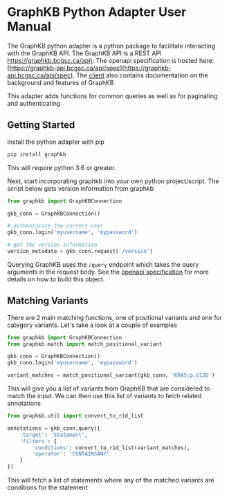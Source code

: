 # GraphKB Python Adapter User Manual

The GraphKB python adapter is a python package to facilitate interacting with the GraphKB API.
The GraphKB API is a REST API [https://graphkb.bcgsc.ca/api)](https://graphkb.bcgsc.ca/api). The openapi specification
is hosted here: [https://graphkb-api.bcgsc.ca/api/spec](https://graphkb-api.bcgsc.ca/api/spec).
The [client](https://graphkb.bcgsc.ca/about) also contains documentation on the background and features of GraphKB

This adapter adds functions for common queries as well as for paginating and authenticating

## Getting Started

Install the python adapter with pip

```bash
pip install graphkb
```

This will require python 3.6 or greater.

Next, start incorporating graphkb into your own python project/script. The script below gets version
information from graphkb


```python
from graphkb import GraphKBConnection

gkb_conn = GraphKBConnection()

# authenticate the current user
gkb_conn.login('myusername', 'mypassword')

# get the version information
version_metadata = gkb_conn.request('/version')
```

Querying GraphKB uses the `/query` endpoint which takes the query arguments in the request body.
See the [openapi specification](https://graphkb-api.bcgsc.ca/api/spec) for more details on how to
build this object.

## Matching Variants

There are 2 main matching functions, one of positional variants and one for category variants. Let's
take a look at a couple of examples

```python
from graphkb import GraphKBConnection
from graphkb.match import match_positional_variant

gkb_conn = GraphKBConnection()
gkb_conn.login('myusername', 'mypassword')

variant_matches = match_positional_variant(gkb_conn, 'KRAS:p.G12D')
```

This will give you a list of variants from GraphKB that are considered to match the input. We can
then use this list of variants to fetch related annotations

```python
from graphkb.util import convert_to_rid_list

annotations = gkb_conn.query({
    'target': 'Statement',
    'filters': {
        'conditions': convert_to_rid_list(variant_matches),
        'operator': 'CONTAINSANY'
    }
})
```

This will fetch a list of statements where any of the matched variants are conditions for the
statement
